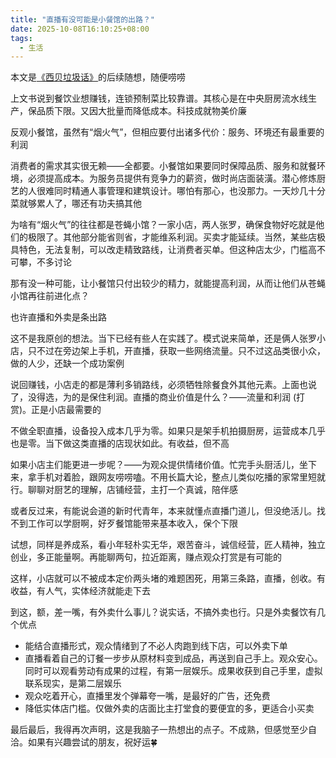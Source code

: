```yaml
---
title: "直播有没可能是小餐馆的出路？"
date: 2025-10-08T16:10:25+08:00
tags:
  - 生活
---
```


本文是[《西贝垃圾话》](../xibei_trash_talk)的后续随想，随便唠唠

上文书说到餐饮业想赚钱，连锁预制菜比较靠谱。其核心是在中央厨房流水线生产，保品质下限。又因大批量而降低成本。科技成就物美价廉

反观小餐馆，虽然有“烟火气”，但相应要付出诸多代价：服务、环境还有最重要的利润

消费者的需求其实很无赖——全都要。小餐馆如果要同时保障品质、服务和就餐环境，必须提高成本。为服务员提供有竞争力的薪资，做时尚店面装潢。潜心修炼厨艺的人很难同时精通人事管理和建筑设计。哪怕有那心，也没那力。一天炒几十分菜就够累人了，哪还有功夫搞其他

为啥有“烟火气”的往往都是苍蝇小馆？一家小店，两人张罗，确保食物好吃就是他们的极限了。其他部分能省则省，才能维系利润。买卖才能延续。当然，某些店极具特色，无法复制，可以改走精致路线，让消费者买单。但这种店太少，门槛高不可攀，不多讨论

那有没一种可能，让小餐馆只付出较少的精力，就能提高利润，从而让他们从苍蝇小馆再往前进化点？

也许直播和外卖是条出路

这不是我原创的想法。当下已经有些人在实践了。模式说来简单，还是俩人张罗小店，只不过在旁边架上手机，开直播，获取一些网络流量。只不过这品类很小众，做的人少，还缺一个成功案例

说回赚钱，小店走的都是薄利多销路线，必须牺牲除餐食外其他元素。上面也说了，没得选，为的是保住利润。直播的商业价值是什么？——流量和利润 (打赏)。正是小店最需要的

不做全职直播，设备投入成本几乎为零。如果只是架手机拍摄厨房，运营成本几乎也是零。当下做这类直播的店现状如此。有收益，但不高

如果小店主们能更进一步呢？——为观众提供情绪价值。忙完手头厨活儿，坐下来，拿手机对着脸，跟网友唠唠嗑。不用长篇大论，整点儿类似吃播的家常里短就行。聊聊对厨艺的理解，店铺经营，主打一个真诚，陪伴感

或者反过来，有能说会道的新时代青年，本来就懂点直播门道儿，但没绝活儿。找不到工作可以学厨啊，好歹餐馆能带来基本收入，保个下限

试想，同样是养成系，看小年轻朴实无华，艰苦奋斗，诚信经营，匠人精神，独立创业，多正能量啊。再能聊两句，拉近距离，赚点观众打赏是有可能的

这样，小店就可以不被成本定价两头堵的难题困死，用第三条路，直播，创收。有收益，有人气，实体经济就能走下去

到这，额，差一嘴，有外卖什么事儿？说实话，不搞外卖也行。只是外卖餐饮有几个优点
* 能结合直播形式，观众情绪到了不必人肉跑到线下店，可以外卖下单
* 直播看着自己的订餐一步步从原材料变到成品，再送到自己手上。观众安心。同时可以观看劳动有成果的过程，有第一层娱乐。成果收获到自己手里，虚拟联系现实，是第二层娱乐
* 观众吃着开心，直播里发个弹幕夸一嘴，是最好的广告，还免费
* 降低实体店门槛。仅做外卖的店面比主打堂食的要便宜的多，更适合小买卖

最后最后，我得再次声明，这是我脑子一热想出的点子。不成熟，但感觉至少自洽。如果有兴趣尝试的朋友，祝好运🍀